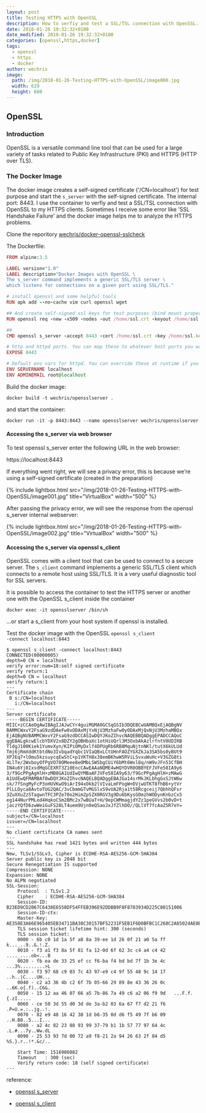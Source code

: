 ```yaml
---
layout: post
title: Testing HTTPS with OpenSSL 
description: How to verfiy and test a SSL/TSL connection with OpenSSL.
date: 2018-01-26 19:32:32+0100
date_modified: 2018-01-26 19:32:32+0100
categories: [openssl,https,docker]
tags:
  - openssl
  - https
  - docker
author: wechris
image:
  path: /img/2018-01-26-Testing-HTTPS-with-OpenSSL/image000.jpg
  width: 629
  height: 600
---
```

## OpenSSL

### Introduction

OpenSSL is a versatile command line tool that can be used for a large variety of tasks related to Public Key Infrastructure (PKI) and HTTPS (HTTP over TLS).

### The Docker Image

The docker image creates a self-signed certificate ('/CN=localhost') for test purpose and start the <code>s_server</code> with the self-signed certificate. The internal port: 8443.
I use the container to verfiy and test a SSL/TSL connection with OpenSSL to my HTTPS clients. Sometimes I receive some error like 'SSL Handshake Failure' and the docker image helps me to analyze the HTTPS problems.

Clone the reporitory [wechris/docker-openssl-sslcheck](https://github.com/wechris/docker-openssl-sslcheck)

The Dockerfile:

```ruby
FROM alpine:3.5

LABEL version="1.0"
LABEL description="Docker Images with OpenSSL \
The s_server command implements a generic SSL/TLS server \
which listens for connections on a given port using SSL/TLS."

# install openssl and some helpful tools
RUN apk add --no-cache vim curl openssl wget

## And create self-signed ssl keys for test purposes (bind mount proper ones to running container)
RUN openssl req -new -x509 -nodes -out /home/ssl.crt -keyout /home/ssl.key -days 3650 -subj '/CN=localhost'

##
CMD openssl s_server -accept 8443 -cert /home/ssl.crt -key /home/ssl.key -www

# http and httpd ports. You can map these to whatever host ports you want with -p
EXPOSE 8443

# Default env vars for httpd. You can override these at runtime if you want to
ENV SERVERNAME localhost
ENV ADMINEMAIL root@localhost
```

Build the docker image:

``` shell
docker build -t wechris/opensslserver .
```
and start the container:

``` shell
docker run -it -p 8443:8443 --name opensslserver wechris/opensslserver
```

#### Accessing the s_server via web browser

To test openssl s_server enter the following URL in the web browser:

https://localhost:8443

If everything went right, we will see a privacy error, this is because we’re using a self-signed certificate (created in the preparation)

{% include lightbox.html src="/img/2018-01-26-Testing-HTTPS-with-OpenSSL/image001.jpg" title="VirtualBox" width="500" %}

After passing the privacy error, we will see the response from the openssl s_server internal webserver:

{% include lightbox.html src="/img/2018-01-26-Testing-HTTPS-with-OpenSSL/image002.jpg" title="VirtualBox" width="500" %}

#### Accessing the s_server via openssl s_client

OpenSSL comes with a client tool that can be used to connect to a secure server.
The <code>s_client</code> command implements a generic SSL/TLS client which connects to a remote host using SSL/TLS. It is a very useful diagnostic tool for SSL servers.

It is possible to access the container to test the HTTPS server or another one with the OpenSSL s_client inside the container
```shell
docker exec -it opensslserver /bin/sh
```

...or start a s_client from your host system if openssl is installed.

Test the docker image with the OpenSSL <code>openssl s_client -connect localhost:8443</code>

```shell
$ openssl s_client -connect localhost:8443
CONNECTED(00000005)
depth=0 CN = localhost
verify error:num=18:self signed certificate
verify return:1
depth=0 CN = localhost
verify return:1
---
Certificate chain
 0 s:/CN=localhost
   i:/CN=localhost
---
Server certificate
-----BEGIN CERTIFICATE-----
MIIC+zCCAeOgAwIBAgIJAJwCYr4guiMGMA0GCSqGSIb3DQEBCwUAMBQxEjAQBgNV
BAMMCWxvY2FsaG9zdDAeFw0xODAxMjYxNjU3MzhaFw0yODAxMjQxNjU3MzhaMBQx
EjAQBgNVBAMMCWxvY2FsaG9zdDCCASIwDQYJKoZIhvcNAQEBBQADggEPADCCAQoC
ggEBALgkcwElcbYDXV2x8DZY2gOBHbaXc1otHiUQrl3M3OxbAkAzlrfntV0UDIRB
TldgJ100Kiek1YumvXyn/KIPiOMyDxlf4DPUgRb6RB8MquNjtnNKl/tutX6kULUd
Tmj6jRmXddKtbtdNo3IvbqadYqbc1VIaQBxLCtUHnFAOZYGXZkJa3SA5bs0yBUt9
XPJEq7+lOmu5kzsuycqEwStC+p1VKTH8x38emBKhwW5RViLSvxuWuHc+V3GZG8ti
4LlTe/2WxboyOfPgVO70OMeee8eOMbLSWSbgCUiY6bMt6Wxl8q/nW9vJFn53CfBH
IN4u6Yj8IxsdMqGCEXRT3Z10EncCAwEAAaNQME4wHQYDVR0OBBYEFJVFe58IA9y6
3/f9GcPPgAgHlH+zMB8GA1UdIwQYMBaAFJVFe58IA9y63/f9GcPPgAgHlH+zMAwG
A1UdEwQFMAMBAf8wDQYJKoZIhvcNAQELBQADggEBAJGa14srMkJKLbhgGxSJtW6w
sk/7fSngMyFcP3oHUVKwO9iArI94xOkb2lVIvaLmFPogW+DVjwUTKT8fhB6+ytVr
PlLLDyca8AvtoTUG2QAC/3vCbmmGTvMGSlxS9vUA2Rja1t58Rcgceij7QbhhQFsr
3ZuXXuZz5TagwnTFC3PZe70o2Him2pSZX0RGV3g9Du6bKysGOmzhWODynKnbzCx5
eg144NurPMLed4HqkoCSm2BMc2x7wBUaT+H/9epCWMmagjdYZz1peGVvs2b0vD+t
jaczYQfD6zwWeiGuFS28LT4uem9Ujn0eQSaoJxJfZlhDO//QLlVf7fcAaZ5R7eY=
-----END CERTIFICATE-----
subject=/CN=localhost
issuer=/CN=localhost
---
No client certificate CA names sent
---
SSL handshake has read 1421 bytes and written 444 bytes
---
New, TLSv1/SSLv3, Cipher is ECDHE-RSA-AES256-GCM-SHA384
Server public key is 2048 bit
Secure Renegotiation IS supported
Compression: NONE
Expansion: NONE
No ALPN negotiated
SSL-Session:
    Protocol  : TLSv1.2
    Cipher    : ECDHE-RSA-AES256-GCM-SHA384
    Session-ID: B23ED9CD2067C6438E6550DF54FFEB396E92DDBB9F8F8703934D225C80151006
    Session-ID-ctx: 
    Master-Key: AE358E3A66E965405EB34711BA38C30157BF52231F5EB1F6D0BFBC1C268C2A85024AE0BD67B3752A4443A45B20FE5C53
    TLS session ticket lifetime hint: 300 (seconds)
    TLS session ticket:
    0000 - 6b c0 1d 1a 5f a8 8a 39-ee 1d 26 0f 21 a0 5a ff   k..._..9..&.!.Z.
    0010 - f3 a1 f3 8a 5f 81 fa 12-0d 6f 62 3c c4 a4 c4 42   ...._....ob<...B
    0020 - fb ea de 33 25 ef cc f6-ba f4 bd bd 7f 1b 3e 4c   ...3%.........>L
    0030 - f3 97 68 c9 03 7c 43 97-e9 c4 9f 55 48 9c 14 17   ..h..|C....UH...
    0040 - c2 a3 36 4b c2 6f 7b 05-66 29 89 8e 43 36 26 0c   ..6K.o{.f)..C6&.
    0050 - 15 12 aa 46 07 66 a5 7b-86 7a 49 c6 a2 06 f9 9d   ...F.f.{.zI.....
    0060 - ce 50 3d 55 d0 3d de 3a-b2 03 6a 67 f7 d2 21 f6   .P=U.=.:..jg..!.
    0070 - 82 e9 48 16 42 38 1d b6-35 0d d6 f5 49 7f b6 09   ..H.B8..5...I...
    0080 - a2 4c 82 23 88 93 99 37-79 b1 1b 57 77 97 64 4c   .L.#...7y..Ww.dL
    0090 - 25 53 93 7d 00 72 a9 f8-21 2a 94 26 63 2f 84 d5   %S.}.r..!*.&c/..

    Start Time: 1516986082
    Timeout   : 300 (sec)
    Verify return code: 18 (self signed certificate)
---

````

reference:

* [openssl s_server](https://www.openssl.org/docs/apps/s_server.html)

* [openssl s_client](https://www.openssl.org/docs/apps/s_client.html)

